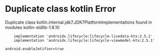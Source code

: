 # Duplicate class kotlin Error
Duplicate class kotlin.internal.jdk7.JDK7PlatformImplementations found in modules kotlin-stdlib-1.8.10 

```
    implementation 'androidx.lifecycle:lifecycle-livedata-ktx:2.5.1'
    implementation 'androidx.lifecycle:lifecycle-viewmodel-ktx:2.5.1'
```

```
android.enableJetifier=true
```
